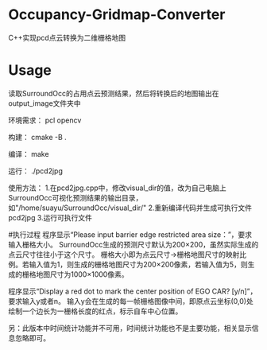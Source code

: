# Occupancy-Gridmap-Converter
C++实现pcd点云转换为二维栅格地图
# Usage

读取SurroundOcc的占用点云预测结果，然后将转换后的地图输出在output_image文件夹中

环境需求：
pcl opencv

构建：
cmake -B .

编译：
make

运行：
./pcd2jpg

使用方法：
1.在pcd2jpg.cpp中，修改visual_dir的值，改为自己电脑上SurroundOcc可视化预测结果的输出目录，如"/home/suayu/SurroundOcc/visual_dir/"
2.重新编译代码并生成可执行文件pcd2jpg
3.运行可执行文件

#执行过程
程序显示“Please input barrier edge restricted area size：”，要求输入栅格大小。
SurroundOcc生成的预测尺寸默认为200×200，虽然实际生成的点云尺寸往往小于这个尺寸。
栅格大小即为点云尺寸→栅格地图尺寸的映射比例。若输入值为1，则生成的栅格地图尺寸为200×200像素，若输入值为5，则生成的栅格地图尺寸为1000×1000像素。

程序显示“Display a red dot to mark the center position of EGO CAR? [y/n]”，要求输入y或者n。
输入y会在生成的每一帧栅格图像中间，即原点云坐标(0,0)处绘制一个边长为一栅格长度的红点，标示自车中心位置。

另：此版本中时间统计功能并不可用，时间统计功能也不是主要功能，相关显示信息忽略即可。





